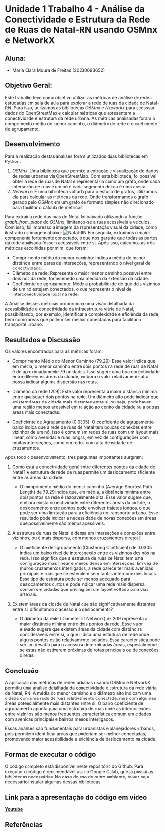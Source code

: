# Unidade 1 Trabalho 4 - Análise da Conectividade e Estrutura da Rede de Ruas de Natal-RN usando OSMnx e NetworkX

## Aluna:  
- Maria Clara Moura de Freitas (20230093652)

## Objetivo Geral:  
Este trabalho teve como objetivo utilizar as métricas de análise de redes estudadas em sala de aula para explorar a rede de ruas da cidade de Natal-RN. Para isso, utilizamos as bibliotecas *OSMnx* e *Networkx* para acesssar dados do OpenStreetMap e calcular métricas que apresentam a conectividade e estrutura da rede urbana. As métricas analisadas foram o comprimento médio do menor caminho, o diâmetro de rede e o coeficiente de agrupamento.


## Desenvolvimento  
Para a realização destas analises foram utilizados duas bibliotecas em Python:
1. *OSMnx*: Uma biblioteca que permite a extração e visualização de dados de redes urbanas via OpenStreetMap. Com esta biblioteca, foi possível obter a rede de ruas de Natal e representá-la como um grafo, onde cada interseção de ruas é um nó e cada segmento de rua é uma aresta.
2. *Networkx*: É uma biblioteca voltada para o estudo de grafos, utilizamos ela para calcular as métricas da rede. Onde transformamos o grafo gerado pelo *OSMnx* em um grafo de formato simples não direcionado para facilitar o cálculo de métricas.

Para extrair a rede das ruas de Netal foi baixado utilizando a função *graph_from_place* do *OSMnx*, limitando-se a ruas acessíveis a veículos. Com isso, foi impresso a imagem da representação visual da cidade, como ilustrado na imagem abaixo:
![Natal-RN]()
Em seguida, extraímos o maior compenente fortemente conectado, o que nos garante que todas as partes da rede analisada fossem acessíveis entre si. Após isso, calcumos as três métricas escolhidas por mim, que foram:
* Comprimento médio do menor caminho: Indica a média de menor distância entre pares de interseções, representando o nível geral de conectividade.
* Diâmetro da rede: Representa o maior menor caminho possível entre dois nós da rede, fornecenedo uma medida da extensão da cidade.
* Coeficiente de agrupamento: Mede a probabilidade de que dois vizinhos de um nó estejam conectados, o que representa o nível de interconectividade local na rede.

A Análise desses métricas proporciona uma visão detalhada da acessibilidade e conectividade da infraestrutura viária de Natal, possibilitando, por exemplo, identificar a complexidade e eficiência da rede, bem como áreas que podem ser melhor conectadas para facilitar o transporte urbano.

## Resultados e Discussão
Os valores encontrados para as métricas foram:
* Comprimento Médio do Menor Caminho (79.29): Esse valor indica que, em média, o menor caminho entre dois pontos na rede de ruas de Natal é de aproximadamente 79 unidades. Isso sugere uma boa conectividade entre diferentes áreas da cidade, embora o valor relativamente alto possa indicar alguma dispersão nas rotas.

* Diâmetro da rede (209): Este valor representa a maior distância mínima entre quaisquer dois pontos na rede. Um diâmetro alto pode indicar que existem áreas da cidade mais distantes entre si, ou seja, pode haver uma região menos acessível em relação ao centro da cidade ou a outras áreas mais conectadas.

* Coeficiente de Agrupamento (0.0305): O coeficiente de agrupamento baixo indica que a rede de ruas de Natal tem poucas conexões entre vizinhos de um nó. Isso é comum em redes de ruas com um layout mais linear, como avenidas e ruas longas, em vez de configurações com muitas interseções, como em redes com alta densidade de cruzamentos.

Após todo o desenvolvimento, três perguntas importantes surgiram:
1. Como está a conectividade geral entre diferentes pontos da cidade de Natal? A estrutura de rede de ruas permite um deslocamento eficiente entre as áreas da cidade:
    * O comprimento médio do menor caminho (Average Shortest Path Length) de 79.29 indica que, em média, a distância mínima entre dois pontos na rede é razoavelmente alta. Esse valor sugere que, embora exista conectividade entre diferentes áreas da cidade, o deslocamento entre pontos pode envolver trajetos longos, o que pode ser uma limitação para a eficiência no transporte urbano. Esse resultado pode indicar a necessidade de novas conexões em áreas que possivelmente são menos acessíveis.
   
2. A estrutura de ruas de Natal é densa em interseções e conexões entre vizinhos, ou é mais dispersa, com menos cruzamentos diretos?
   * O coeficiente de agrupamento (Clustering Coefficient) de 0.0305 indica um baixo nível de interconexão entre os vizinhos dos nós na rede. Isso significa que a estrutura de ruas de Natal tem uma configuração mais linear e menos densa em interseções. Em vez de muitos cruzamentos interligados, a rede parece ter mais avenidas principais e ruas que se estendem sem tantas interconexões locais. Esse tipo de estrutura pode ser menos adequado para deslocamentos curtos e pode indicar uma rede mais dispersa, comum em cidades que privilegiam um layout voltado para vias arteriais.
   
3. Existem áreas da cidade de Natal que são significativamente distantes entre si, dificultando o acesso e o deslocamento?
    * O diâmetro da rede (Diameter of Network) de 209 representa a maior distância mínima entre dois pontos da rede. Esse valor elevado sugere que existem áreas da cidade com distâncias consideráveis entre si, o que indica uma estrutura de rede onde alguns pontos estão relativamente isolados. Essa característica pode ser um desafio para o acesso a determinadas áreas, especialmente se estas não estiverem próximas de rotas principais ou de conexões diretas.
  
## Conclusão

A aplicação das métricas de redes urbanas usando OSMnx e NetworkX permitiu uma análise detalhada da conectividade e estrutura da rede viária de Natal, RN. A média do menor caminho e o diâmetro alto indicam uma cidade com uma rede de ruas relativamente conectada, mas com algumas áreas potencialmente mais distantes entre si. O baixo coeficiente de agrupamento aponta para uma estrutura de ruas onde as interconexões entre vizinhos são menos frequentes, característica comum em cidades com avenidas principais e bairros menos interligados.

Essas análises são fundamentais para urbanistas e planejadores urbanos, pois permitem identificar áreas que poderiam ser melhor conectadas, promovendo maior acessibilidade e eficiência de deslocamento na cidade.

## Formas de executar o código

O código completo está disponível neste repositório do Github. Para executar o código é recomendável usar o Google Colab, que já possui as bibliotecas necessárias. No caso do uso de outro ambiente, talvez seja necessário instalar algumas dessas bibliotecas.

## Link para a apresentação do código em vídeo

[**Youtube**](https://youtu.be)

## Referências


